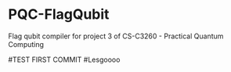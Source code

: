# PQC-FlagQubit
Flag qubit compiler for project 3 of CS-C3260 - Practical Quantum Computing


#TEST FIRST COMMIT
#Lesgoooo